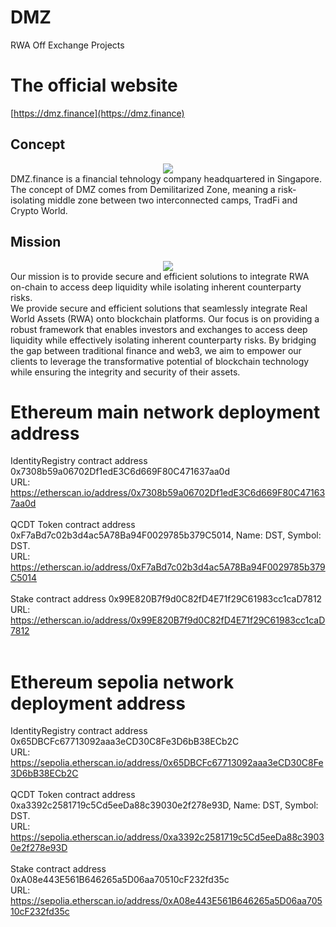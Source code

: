 # DMZ
RWA Off Exchange Projects

# The official website
[https://dmz.finance](https://dmz.finance)

## Concept
<div align="center"><img src="https://dmz.finance/img/kt.d1ba1331.png"></div>
DMZ.finance is a financial tehnology company headquartered in Singapore.
The concept of DMZ comes from Demilitarized Zone, meaning a risk-isolating middle zone between two interconnected camps, TradFi and Crypto World.

## Mission
<div align="center"><img src="https://dmz.finance/img/banner-bg.0a0f9559.jpg"></div>
Our mission is to provide secure and efficient solutions to integrate RWA on-chain to access deep liquidity while isolating inherent counterparty risks.<br>
We provide secure and efficient solutions that seamlessly integrate Real World Assets (RWA) onto blockchain platforms. Our focus is on providing a robust framework that enables investors and exchanges to access deep liquidity while effectively isolating inherent counterparty risks. By bridging the gap between traditional finance and web3, we aim to empower our clients to leverage the transformative potential of blockchain technology while ensuring the integrity and security of their assets.<br>

# Ethereum main network deployment address
IdentityRegistry contract address 0x7308b59a06702Df1edE3C6d669F80C471637aa0d <br>URL: https://etherscan.io/address/0x7308b59a06702Df1edE3C6d669F80C471637aa0d<br><br>
QCDT Token contract address 0xF7aBd7c02b3d4ac5A78Ba94F0029785b379C5014, Name: DST, Symbol: DST. <br>URL: https://etherscan.io/address/0xF7aBd7c02b3d4ac5A78Ba94F0029785b379C5014<br><br>
Stake contract address 0x99E820B7f9d0C82fD4E71f29C61983cc1caD7812 <br>URL: https://etherscan.io/address/0x99E820B7f9d0C82fD4E71f29C61983cc1caD7812<br><br>

# Ethereum sepolia network deployment address
IdentityRegistry contract address 0x65DBCFc67713092aaa3eCD30C8Fe3D6bB38ECb2C <br>URL: https://sepolia.etherscan.io/address/0x65DBCFc67713092aaa3eCD30C8Fe3D6bB38ECb2C<br><br>
QCDT Token contract address 0xa3392c2581719c5Cd5eeDa88c39030e2f278e93D, Name: DST, Symbol: DST. <br>URL: https://sepolia.etherscan.io/address/0xa3392c2581719c5Cd5eeDa88c39030e2f278e93D<br><br>
Stake contract address 0xA08e443E561B646265a5D06aa70510cF232fd35c <br>URL: https://sepolia.etherscan.io/address/0xA08e443E561B646265a5D06aa70510cF232fd35c<br><br>
